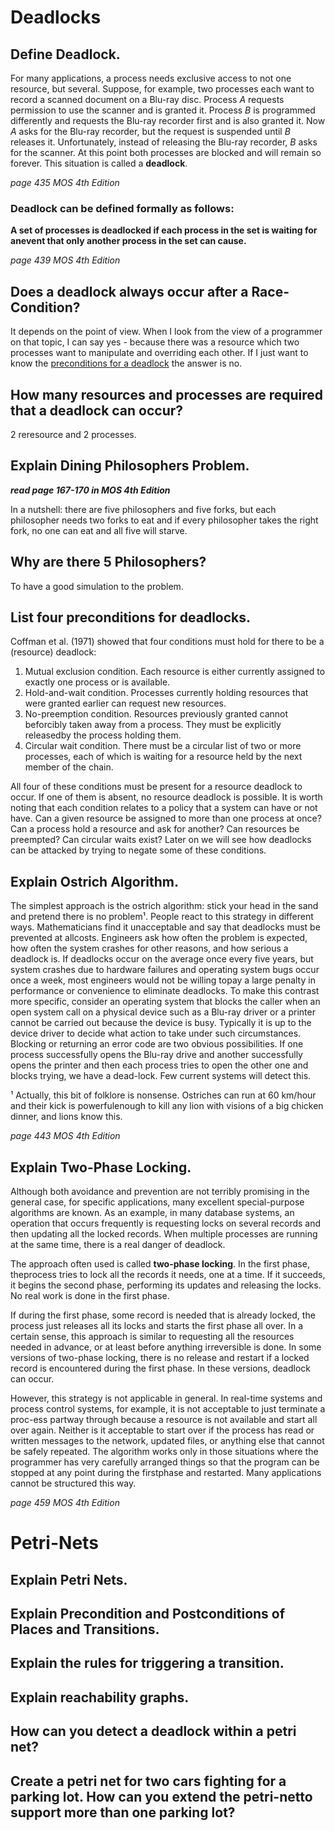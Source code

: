 # Deadlocks

## Define Deadlock.
For many applications, a process needs exclusive access to not one resource, but several. Suppose, for example, two processes each want to record a scanned document on a Blu-ray disc. Process *A* requests permission to use the scanner and is granted it. Process *B* is programmed differently and requests the Blu-ray recorder first and is also granted it. Now *A* asks for the Blu-ray recorder, but the request is suspended until *B* releases it.  Unfortunately, instead of releasing the Blu-ray recorder, *B* asks for the scanner.  At this point both processes are blocked and will remain so forever.  This situation is called a **deadlock**.

*page 435 MOS 4th Edition*

### Deadlock can be defined formally as follows:
**A  set  of  processes  is  deadlocked  if  each  process  in  the  set  is  waiting  for  anevent that only another process in the set can cause.**

*page 439 MOS 4th Edition*
## Does a deadlock always occur after a Race-Condition?
It depends on the point of view. When I look from the view of a programmer on that topic, I can say yes - because there was a resource which two processes want to manipulate and overriding each other. If I just want to know the [preconditions for a deadlock](https://github.com/ich-bin-du/OperatingSystem/tree/master/08_deadlocks#deadlock-can-be-defined-formally-as-follows) the answer is no. 

## How many resources and processes are required that a deadlock can occur?
2 reresource and 2 processes. 

## Explain Dining Philosophers Problem.
***read page 167-170 in MOS 4th Edition***

In a nutshell: there are five philosophers and five forks, but each philosopher needs two forks to eat and if every philosopher takes the right fork, no one can eat and all five will starve. 

## Why are there 5 Philosophers?
To have a good simulation to the problem. 

## List four preconditions for deadlocks.
Coffman et al. (1971) showed that four conditions must hold for there to be a (resource) deadlock:
1. Mutual exclusion condition.  Each resource is either currently assigned to exactly one process or is available.
2. Hold-and-wait  condition.  Processes  currently  holding  resources  that were granted earlier can request new resources.
3. No-preemption  condition.   Resources  previously  granted  cannot  beforcibly taken away from a process.  They must be explicitly releasedby the process holding them.
4. Circular wait condition.  There must be a circular list of two or more processes, each of which is waiting  for a resource held by the next member of the chain. 

All four of these conditions must be present for a resource deadlock to occur.  If one of them is absent, no resource deadlock is possible. It is worth noting that each condition relates to a policy that a system can have or not have. Can a given resource be assigned to more than one process at once? Can a process hold a resource and ask for another?  Can resources be preempted? Can  circular  waits  exist? Later on we will see how deadlocks can be attacked by trying to negate some of these conditions.

## Explain Ostrich Algorithm.
The simplest approach is the ostrich algorithm: stick your head in the sand and pretend there is no problem¹. People react to this strategy in different ways.  Mathematicians find it unacceptable and say that deadlocks must be prevented at allcosts. Engineers ask how often the problem is expected, how often the system crashes for other reasons, and how serious a deadlock is. If deadlocks occur on the average once every five years, but system crashes due to hardware failures and operating system bugs  occur once a week, most engineers would not be willing topay a large penalty in performance or convenience to eliminate deadlocks. To make this contrast more specific, consider an operating system that blocks the caller when an open system call on a physical device such as a Blu-ray driver or a printer cannot be carried out because the device is busy. Typically it is up  to the device driver to decide what action to take under such circumstances.  Blocking or returning an error code are two obvious possibilities. If one process successfully opens the Blu-ray drive and another successfully opens the printer and then each process tries to open the other one and blocks trying, we have a dead-lock. Few current systems will detect this.

¹ Actually, this bit of folklore is nonsense. Ostriches can run at 60 km/hour and their kick is powerfulenough to kill any lion with visions of a big chicken dinner, and lions know this.

*page 443 MOS 4th Edition*

## Explain Two-Phase Locking.

Although both avoidance and prevention are not terribly promising in the general case, for specific applications, many excellent special-purpose algorithms are known. As an example, in many database systems, an operation that occurs frequently is requesting locks on several records and then updating all the locked records. When multiple processes are running at the same time, there is a real danger of deadlock.

 The  approach  often  used  is  called **two-phase  locking**.  In the  first  phase,  theprocess tries to lock all the records it needs, one at a time.  If it succeeds, it begins the second phase, performing its updates and releasing the locks.  No real work is done in the first phase. 

If during the first phase, some record is needed that is already locked, the process  just  releases  all  its  locks  and  starts  the  first  phase  all  over.   In a certain  sense, this  approach  is  similar  to  requesting  all  the  resources  needed  in  advance,  or  at least before anything irreversible is done.  In some versions of two-phase locking, there  is  no  release  and  restart  if  a  locked  record  is  encountered  during  the  first phase.  In these versions, deadlock can occur.

However, this  strategy  is  not  applicable  in  general.  In  real-time  systems  and process control systems, for example, it is not acceptable to just terminate a proc-ess  partway  through  because  a  resource  is  not  available  and  start  all  over  again. Neither is it acceptable to start over if the process has read or written messages to the network, updated files, or anything else that cannot be safely repeated.  The algorithm  works  only  in  those  situations  where  the  programmer  has  very  carefully arranged  things  so  that  the  program  can  be  stopped  at  any  point  during  the  firstphase and restarted.  Many applications cannot be structured this way.

*page 459 MOS 4th Edition*

# Petri-Nets

## Explain Petri Nets.

## Explain Precondition and Postconditions of Places and Transitions.

## Explain the rules for triggering a transition.

## Explain reachability graphs.

## How can you detect a deadlock within a petri net?

## Create a petri net for two cars fighting for a parking lot. How can you extend the petri-netto support more than one parking lot?

